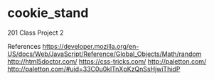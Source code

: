 # cookie_stand
201 Class Project 2



References
https://developer.mozilla.org/en-US/docs/Web/JavaScript/Reference/Global_Objects/Math/random
http://html5doctor.com/
https://css-tricks.com/
http://paletton.com/
http://paletton.com/#uid=33C0u0klTnXpKzQnSsHjwiThidP

